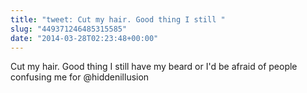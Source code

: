 ```yaml
---
title: "tweet: Cut my hair. Good thing I still "
slug: "449371246485315585"
date: "2014-03-28T02:23:48+00:00"
---
```

Cut my hair. Good thing I still have my beard or I'd be afraid of people confusing me for @hiddenillusion